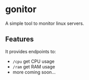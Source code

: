 # gonitor
A simple tool to monitor linux servers.

## Features
It provides endpoints to:
- `/cpu` get CPU usage
- `/ram` get RAM usage
- more coming soon...
